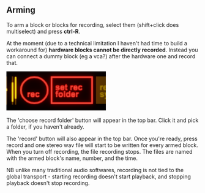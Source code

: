 ## Arming

To arm a block or blocks for recording, select them (shift+click does multiselect) and press **ctrl-R**.

At the moment (due to a technical limitation I haven't had time to build a workaround for) **hardware blocks cannot be directly recorded**. Instead you can connect a dummy block (eg a vca?) after the hardware one and record that.

![record buttons](assets/screenshots/recording.png)

The 'choose record folder' button will appear in the top bar. Click it and pick a folder, if you haven't already.

The 'record' button will also appear in the top bar. Once you're ready, press record and one stereo wav file will start to be written for every armed block. When you turn off recording, the file recording stops. The files are named with the armed block's name, number, and the time. 

NB unlike many traditional audio softwares, recording is not tied to the global transport - starting recording doesn't start playback, and stopping playback doesn't stop recording.
